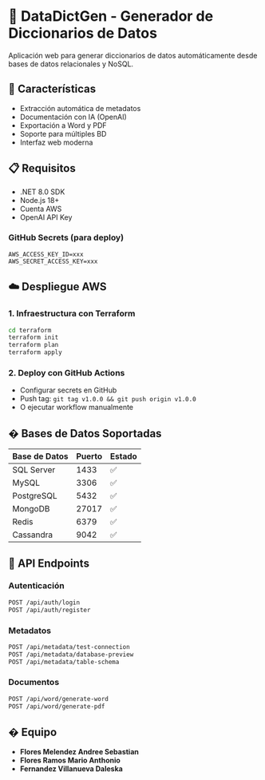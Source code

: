 # 📑 DataDictGen - Generador de Diccionarios de Datos

Aplicación web para generar diccionarios de datos automáticamente desde bases de datos relacionales y NoSQL.

## 🎯 Características

- Extracción automática de metadatos
- Documentación con IA (OpenAI)
- Exportación a Word y PDF
- Soporte para múltiples BD
- Interfaz web moderna


## 📋 Requisitos

- .NET 8.0 SDK
- Node.js 18+
- Cuenta AWS
- OpenAI API Key



### GitHub Secrets (para deploy)
```
AWS_ACCESS_KEY_ID=xxx
AWS_SECRET_ACCESS_KEY=xxx

```

## ☁️ Despliegue AWS

### 1. Infraestructura con Terraform
```bash
cd terraform
terraform init
terraform plan
terraform apply
```

### 2. Deploy con GitHub Actions
- Configurar secrets en GitHub
- Push tag: `git tag v1.0.0 && git push origin v1.0.0`
- O ejecutar workflow manualmente

## �️ Bases de Datos Soportadas

| Base de Datos | Puerto | Estado |
|---------------|--------|--------|
| SQL Server    | 1433   | ✅ |
| MySQL         | 3306   | ✅ |
| PostgreSQL    | 5432   | ✅ |
| MongoDB       | 27017  | ✅ |
| Redis         | 6379   | ✅ |
| Cassandra     | 9042   | ✅ |

## 🔌 API Endpoints

### Autenticación
```bash
POST /api/auth/login
POST /api/auth/register
```

### Metadatos
```bash
POST /api/metadata/test-connection
POST /api/metadata/database-preview
POST /api/metadata/table-schema
```

### Documentos
```bash
POST /api/word/generate-word
POST /api/word/generate-pdf
```

## � Equipo

- **Flores Melendez Andree Sebastian** 
- **Flores Ramos Mario Anthonio**
- **Fernandez Villanueva Daleska** 

